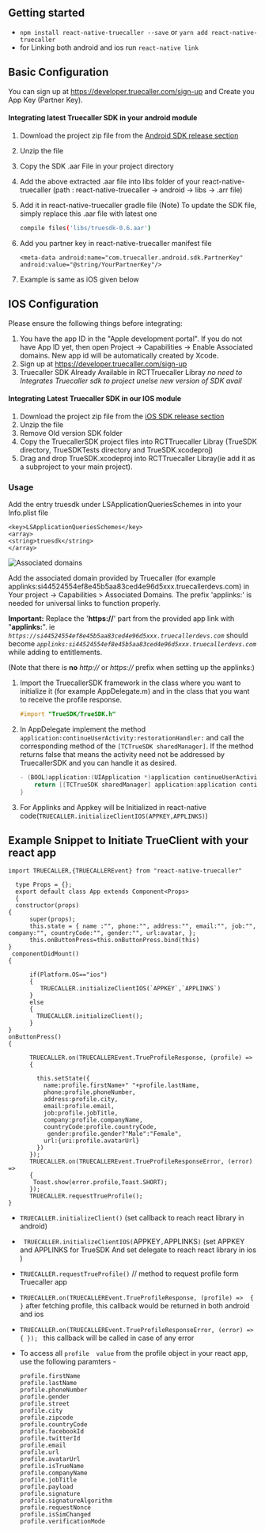 ## Getting started

- `npm install react-native-truecaller --save` or  `yarn add react-native-truecaller`
- for Linking both android and ios run `react-native link` 
  
## Basic Configuration

You can sign up at https://developer.truecaller.com/sign-up and Create you App Key (Partner Key).

#### Integrating latest Truecaller SDK in your android module

1. Download the project zip file from the [Android SDK release section](https://github.com/truecaller/android-sdk)
2. Unzip the file
3. Copy the SDK .aar File in your project directory
4. Add the above extracted .aar file into libs folder of your react-native-truecaller (path : react-native-truecaller -> android -> libs -> .arr file)
5. Add it in react-native-truecaller gradle file 
(Note) To update the SDK file, simply replace this .aar file with latest one

	```bash
	compile files('libs/truesdk-0.6.aar')
	```

6. Add you partner key in react-native-truecaller manifest file

	```
	<meta-data android:name="com.truecaller.android.sdk.PartnerKey" android:value="@string/YourPartnerKey"/>
	```

7. Example is same as iOS given below

## IOS Configuration

Please ensure the following things before integrating:

1. You have the app ID in the "Apple development portal". If you do not have App ID yet, then open Project -> Capabilities -> Enable Associated domains. New app id will be automatically created by Xcode.
2. Sign up at https://developer.truecaller.com/sign-up
3. Truecaller SDK Already Available in RCTTruecaller Libray *no need to Integrates Truecaller sdk to project  unelse new version of SDK avail*

#### Integrating  Latest Truecaller SDK in our IOS module

1. Download the project zip file from the [iOS SDK release section](https://github.com/truecaller/ios-sdk/releases)
2. Unzip the file
3. Remove Old version SDK folder
4. Copy the TruecallerSDK project files into RCTTruecaller Libray (TrueSDK directory, TrueSDKTests directory and TrueSDK.xcodeproj)
5. Drag and drop TrueSDK.xcodeproj into RCTTruecaller Libray(ie add it as a subproject to your main project).


### Usage

Add the entry truesdk under LSApplicationQueriesSchemes in into your Info.plist file

```
<key>LSApplicationQueriesSchemes</key>
<array>
<string>truesdk</string>
</array>
```

![Associated domains](https://raw.githubusercontent.com/truecaller/ios-sdk/master/documentation/images/associated-domains.png)

Add the associated domain provided by Truecaller (for example applinks:si44524554ef8e45b5aa83ced4e96d5xxx.truecallerdevs.com) in Your project -> Capabilities > Associated Domains. The prefix 'applinks:' is needed for universal links to function properly. 

**Important:** Replace the '**https://**' part from the provided app link with "**applinks:**". ie _`https://si44524554ef8e45b5aa83ced4e96d5xxx.truecallerdevs.com`_ should become _`applinks:si44524554ef8e45b5aa83ced4e96d5xxx.truecallerdevs.com`_ while adding to entitlements.

(Note that there is **no** _http://_ or _https://_ prefix when setting up the applinks:)



1. Import the TruecallerSDK framework in the class where you want to initialize it (for example AppDelegate.m) and in the class that you want to receive the profile response. 

    ```objectivec
    #import "TrueSDK/TrueSDK.h"
    ```


2. In AppDelegate implement the method `application:continueUserActivity:restorationHandler:` and call the corresponding method of the `[TCTrueSDK sharedManager]`. If the method returns false that means the activity need not be addressed by TruecallerSDK and you can handle it as desired.

    ```objectivec
    - (BOOL)application:(UIApplication *)application continueUserActivity:(NSUserActivity *)userActivity restorationHandler:(void (^)(NSArray *restorableObjects))restorationHandler {
        return [[TCTrueSDK sharedManager] application:application continueUserActivity:userActivity restorationHandler:restorationHandler];
    }
    ```

3. For Applinks and Appkey will be   Initialized in react-native code(`TRUECALLER.initializeClientIOS(APPKEY,APPLINKS)`)

   
## Example Snippet to Initiate TrueClient with your react app 


  ``` sample
  import TRUECALLER,{TRUECALLEREvent} from "react-native-truecaller"

	type Props = {};
	export default class App extends Component<Props> 
	{
  	constructor(props) 
  {
		super(props);
		this.state = { name :"", phone:"", address:"", email:"", job:"", company:"", countryCode:"", gender:"", url:avatar, };
		this.onButtonPress=this.onButtonPress.bind(this)
  }
   componentDidMount()
  {
    
	    if(Platform.OS=="ios")
	    {
	       TRUECALLER.initializeClientIOS(`APPKEY`,`APPLINKS`)
	    }
	    else
	    {
	      TRUECALLER.initializeClient();
	    }
  }
  onButtonPress()
  {
	   
	    TRUECALLER.on(TRUECALLEREvent.TrueProfileResponse, (profile) => 
	    {
	      
	      this.setState({
	        name:profile.firstName+" "+profile.lastName,
	        phone:profile.phoneNumber,
	        address:profile.city,
	        email:profile.email,
	        job:profile.jobTitle,
	        company:profile.companyName,
	        countryCode:profile.countryCode,
	         gender:profile.gender?"Male":"Female",
	        url:{uri:profile.avatarUrl}
	      })
	    });
	    TRUECALLER.on(TRUECALLEREvent.TrueProfileResponseError, (error) => 
	    {
	     Toast.show(error.profile,Toast.SHORT);
	    });
	    TRUECALLER.requestTrueProfile();
  }
 ```
- `TRUECALLER.initializeClient()` (set callback to reach react library in android)
- ` TRUECALLER.initializeClientIOS(`APPKEY`,`APPLINKS`)` (set APPKEY and  APPLINKS  for TrueSDK  And set delegate  to reach react library in ios )
- `TRUECALLER.requestTrueProfile()`  // method to request profile form Truecaller app
-  `TRUECALLER.on(TRUECALLEREvent.TrueProfileResponse, (profile) => 
    {
    }` after fetching profile, this callback would be returned in both android and ios 
- `TRUECALLER.on(TRUECALLEREvent.TrueProfileResponseError, (error) => 
    {
    }); `
     this callback will be called in case of any error 
     
- To access all `profile  value` from the profile object in your react app, use the following paramters - 

  ```
  profile.firstName  
  profile.lastName
  profile.phoneNumber
  profile.gender
  profile.street
  profile.city
  profile.zipcode
  profile.countryCode
  profile.facebookId
  profile.twitterId
  profile.email
  profile.url
  profile.avatarUrl
  profile.isTrueName
  profile.companyName
  profile.jobTitle
  profile.payload
  profile.signature
  profile.signatureAlgorithm
  profile.requestNonce
  profile.isSimChanged
  profile.verificationMode
  
  ```
  
